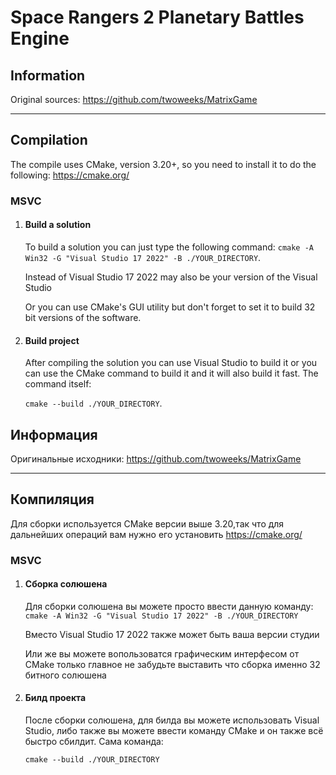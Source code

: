 # Space Rangers 2 Planetary Battles Engine


## Information

Original sources: https://github.com/twoweeks/MatrixGame

------

## Compilation

The compile uses CMake, version 3.20+, so you need to install it to do the following: https://cmake.org/

### MSVC

1. #### Build a solution

   To build a solution you can just type the following command: 
   `cmake -A Win32 -G "Visual Studio 17 2022" -B ./YOUR_DIRECTORY`.

   Instead of Visual Studio 17 2022 may also be your version of the Visual Studio

   Or you can use CMake's GUI utility but don't forget to set it to build 32 bit versions of the software.

2. #### Build project

   After compiling the solution you can use Visual Studio to build it or you can use the CMake command to build it and it will also build it fast.
   The command itself:

   `cmake --build ./YOUR_DIRECTORY`.

## Информация

Оригинальные исходники: https://github.com/twoweeks/MatrixGame

------

## Компиляция

Для сборки используется CMake версии выше 3.20,так что для дальнейших операций вам нужно его установить https://cmake.org/

### MSVC

1. #### Сборка солюшена

   Для сборки солюшена вы можете просто ввести данную команду: 
   `cmake -A Win32 -G "Visual Studio 17 2022" -B ./YOUR_DIRECTORY`

   Вместо Visual Studio 17 2022 также может быть ваша версии студии 

   Или же вы можете вопользоватся графическим интерфесом от CMake только главное не забудьте выставить что сборка именно 32 битного солюшена

2. #### Билд проекта

   После сборки солюшена, для билда вы можете использовать Visual Studio, либо также вы можете ввести команду CMake и он также всё быстро сбилдит.
   Сама команда:

   `cmake --build ./YOUR_DIRECTORY`
